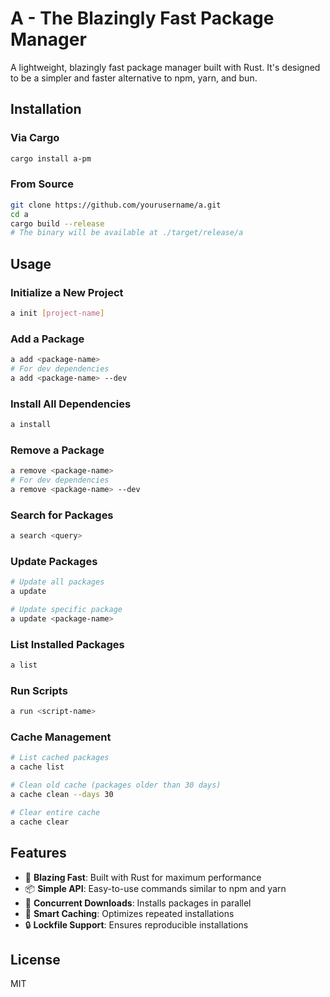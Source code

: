 # A - The Blazingly Fast Package Manager

A lightweight, blazingly fast package manager built with Rust. It's designed to be a simpler and faster alternative to npm, yarn, and bun.

## Installation

### Via Cargo

```bash
cargo install a-pm
```

### From Source

```bash
git clone https://github.com/yourusername/a.git
cd a
cargo build --release
# The binary will be available at ./target/release/a
```

## Usage

### Initialize a New Project

```bash
a init [project-name]
```

### Add a Package

```bash
a add <package-name>
# For dev dependencies
a add <package-name> --dev
```

### Install All Dependencies

```bash
a install
```

### Remove a Package

```bash
a remove <package-name>
# For dev dependencies
a remove <package-name> --dev
```

### Search for Packages

```bash
a search <query>
```

### Update Packages

```bash
# Update all packages
a update

# Update specific package
a update <package-name>
```

### List Installed Packages

```bash
a list
```

### Run Scripts

```bash
a run <script-name>
```

### Cache Management

```bash
# List cached packages
a cache list

# Clean old cache (packages older than 30 days)
a cache clean --days 30

# Clear entire cache
a cache clear
```

## Features

- 🚀 **Blazing Fast**: Built with Rust for maximum performance
- 📦 **Simple API**: Easy-to-use commands similar to npm and yarn
- 🔄 **Concurrent Downloads**: Installs packages in parallel
- 📝 **Smart Caching**: Optimizes repeated installations
- 🔒 **Lockfile Support**: Ensures reproducible installations

## License

MIT

